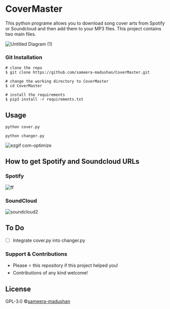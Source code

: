# CoverMaster

This python programe allows you to download song cover arts from Spotify or Soundcloud and then add them to your MP3 files. This project contains two main files.

![Untitled Diagram (1)](https://user-images.githubusercontent.com/55880211/78234859-647dd880-74f5-11ea-83e4-55684640980b.png)

### Git Installation
```
# clone the repo
$ git clone https://github.com/sameera-madushan/CoverMaster.git

# change the working directory to CoverMaster
$ cd CoverMaster

# install the requirements
$ pip3 install -r requirements.txt
```
## Usage

```
python cover.py 
```
```
python changer.py
```
![ezgif com-optimize](https://user-images.githubusercontent.com/55880211/78222471-ef090c80-74e2-11ea-9dad-8ac9de662fce.gif)

## How to get Spotify and Soundcloud URLs
### Spotify
![ff](https://user-images.githubusercontent.com/55880211/78236366-84ae9700-74f7-11ea-97cd-bc033e7b5227.gif)
### SoundCloud
![soundcloud2](https://user-images.githubusercontent.com/55880211/78242928-7fa21580-7500-11ea-9cee-bc80748ea923.gif)

## To Do
- [ ] Integrate cover.py into changer.py 

### Support & Contributions
- Please ⭐️ this repository if this project helped you!
- Contributions of any kind welcome!

## License
GPL-3.0 ©[sameera-madushan](https://github.com/sameera-madushan)
